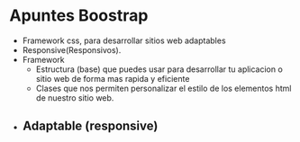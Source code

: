 # Apuntes Boostrap
- Framework css, para desarrollar sitios web adaptables
- Responsive(Responsivos).
- Framework
    - Estructura (base) que puedes usar para desarrollar tu aplicacion o sitio web de forma mas rapida y eficiente
    - Clases que nos permiten personalizar el estilo de los elementos html de nuestro sitio web.
- Adaptable (responsive)
    - 